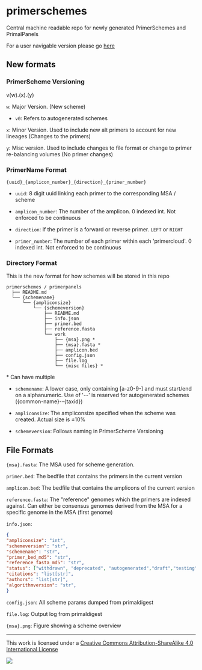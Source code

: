 # primerschemes

Central machine readable repo for newly generated PrimerSchemes and PrimalPanels

For a user navigable version please go [here](https://quick-lab.github.io/primal-dir/)


## New formats

### PrimerScheme Versioning

v(w).(x).(y)

`w`: Major Version. (New scheme)
-   `v0`: Refers to autogenerated schemes

`x`: Minor Version. Used to include new alt primers to account for new lineages (Changes to the primers)

`y`: Misc version. Used to include changes to file format or change to primer re-balancing volumes (No primer changes)


### PrimerName Format

```{uuid}_{amplicon_number}_{direction}_{primer_number}```

- ```uuid```: 8 digit uuid linking each primer to the corresponding MSA / scheme

- ```amplicon_number```: The number of the amplicon. 0 indexed int. Not enforced to be continuous

- ```direction```: If the primer is a forward or reverse primer. ```LEFT``` or ```RIGHT```

- ```primer_number```: The number of each primer within each 'primercloud'. 0 indexed int. Not enforced to be continuous


### Directory Format

This is the new format for how schemes will be stored in this repo

```
primerschemes / primerpanels
  ├── README.md
  └── {schemename}
      └── {ampliconsize}
          └── {schemeversion}
              ├── README.md
              ├── info.json
              ├── primer.bed
              ├── reference.fasta
              └── work
                  ├── {msa}.png *
                  ├── {msa}.fasta * 
                  ├── amplicon.bed
                  ├── config.json
                  ├── file.log 
                  └── {misc files} *
```
\* Can have multiple

- ```schemename```: A lower case, only containing [a-z0-9-] and must start/end on a alphanumeric. Use of '--' is reserved for autogenerated schemes ({common-name}--{taxid})

- ```ampliconsize```: The ampliconsize specified when the scheme was created. Actual size is ±10%

- ```schemeversion```: Follows naming in PrimerScheme Versioning


## File Formats

`{msa}.fasta`: The MSA used for scheme generation. 

`primer.bed`: The bedfile that contains the primers in the current version

`amplicon.bed`: The bedfile that contains the amplicons of the current version

`reference.fasta`: The "reference" genomes which the primers are indexed against. Can either be consensus genomes derived from the MSA for a specific genome in the MSA (first genome)

`info.json`:
```json
{
"ampliconsize": "int",
"schemeversion": "str",
"schemename": "str",
"primer_bed_md5": "str",
"reference_fasta_md5": "str",
"status": ["withdrawn", "deprecated", "autogenerated","draft","testing","validated"],
"citations": "list[str]",
"authors": "list[str]",
"algorithmversion": "str",
}	
```

`config.json`: All scheme params dumped from primaldigest

`file.log`: Output log from primaldigest

`{msa}.png`: Figure showing a scheme overview


------------------------------------------------------------------------

This work is licensed under a [Creative Commons Attribution-ShareAlike 4.0 International License](http://creativecommons.org/licenses/by-sa/4.0/) 

![](https://i.creativecommons.org/l/by-sa/4.0/88x31.png)
